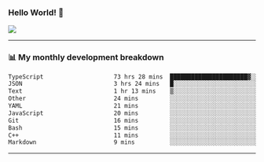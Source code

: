 ### Hello World! 👋

<a>
  <img align="center" src="https://github-readme-stats.vercel.app/api?username=megatunger&count_private=true&include_all_commits=true&bg_color=30,56CCF2,2F80ED&title_color=fff&text_color=fff" />
</a>

------
### 📊 My monthly development breakdown

<!--START_SECTION:waka-->

```txt
TypeScript                    73 hrs 28 mins  ██████████████████████▓░░   91.06 %
JSON                          3 hrs 24 mins   █░░░░░░░░░░░░░░░░░░░░░░░░   04.22 %
Text                          1 hr 13 mins    ▒░░░░░░░░░░░░░░░░░░░░░░░░   01.51 %
Other                         24 mins         ░░░░░░░░░░░░░░░░░░░░░░░░░   00.51 %
YAML                          21 mins         ░░░░░░░░░░░░░░░░░░░░░░░░░   00.44 %
JavaScript                    20 mins         ░░░░░░░░░░░░░░░░░░░░░░░░░   00.42 %
Git                           16 mins         ░░░░░░░░░░░░░░░░░░░░░░░░░   00.34 %
Bash                          15 mins         ░░░░░░░░░░░░░░░░░░░░░░░░░   00.32 %
C++                           11 mins         ░░░░░░░░░░░░░░░░░░░░░░░░░   00.24 %
Markdown                      9 mins          ░░░░░░░░░░░░░░░░░░░░░░░░░   00.19 %
```

<!--END_SECTION:waka-->

------
